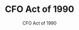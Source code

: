 ---
layout: resources-landing
title: CFO Act of 1990
subtitle: CFO Act of 1990
filters: financial-reporting legislation congress
external_url: https://fiscal.treasury.gov/reports-statements/financial-report/previous-reports.html
---
